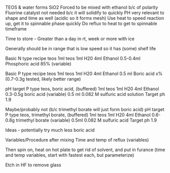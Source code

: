TEOS & water forms SiO2
Forced to be mixed with ethanol b/c of polarity
Fluorine catalyst not needed b/c it will solidify to quickly
PH very relevant to shape and time as well (acidic so it forms mesh)
Use heat to speed reaction up, get it to spinnable phase quickly
Do reflux to heat to get to spinnable timeframe

Time to store - Greater than a day in rt, week or more with ice

Generally should be in range that is low speed so it has (some) shelf life

Basic N type recipe teos
1ml teos
1ml H20
4ml Ethanol
0.5-0.4ml Phosphoric acid 85% (variable)

Basic P type recipe teos 
1ml teos 
1ml H20
4ml Ethanol
0.5 ml Boric acid x% (0.7-0.3g tested, likely better range)

pH target P type teos, boric acid, (buffered)
1ml teos
1ml H20
4ml Ethanol
0.3-0.5g boric acid (variable)
0.5 ml 0.082 M sulfuric acid solution
Target ph 1.9

Maybe/probably not (b/c trimethyl borate will just form boric acid)
pH target P type teos, trimethyl borate, (buffered) 
1ml teos
1ml H20
4ml Ethanol
0.6-0.8g trimethyl borate (variable)
0.5ml 0.082 M sulfuric acid 
Target ph 1.9

Ideas - potentially try much less boric acid

Variables/Procedure after mixing
Time and temp of reflux (variables)

Then spin on, heat on hot plate to get rid of solvent, and put in furance
(time and temp variables, start with fastest each, but parameterize)

Etch in HF to remove glass
